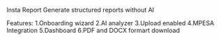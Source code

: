 Insta Report
Generate structured reports without AI

Features:
 1.Onboarding wizard 
 2.AI analyzer
 3.Upload enabled
 4.MPESA Integration 
 5.Dashboard
 6.PDF and DOCX formart download 

